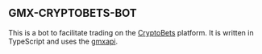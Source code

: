 ## GMX-CRYPTOBETS-BOT

This is a bot to facilitate trading on the [CryptoBets](https://cryptobets.com) platform. It is written in TypeScript and uses the [gmxapi]().